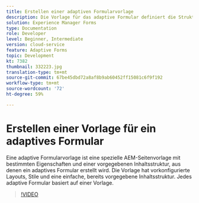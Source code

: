 ```yaml
---
title: Erstellen einer adaptiven Formularvorlage
description: Die Vorlage für das adaptive Formular definiert die Struktur und den anfänglichen Inhalt des adaptiven Formulars.
solution: Experience Manager Forms
type: Documentation
role: Developer
level: Beginner, Intermediate
version: cloud-service
feature: Adaptive Forms
topic: Development
kt: 7382
thumbnail: 332223.jpg
translation-type: tm+mt
source-git-commit: 67be45dbd72a8af8b9ab60452ff15081c6f9f192
workflow-type: tm+mt
source-wordcount: '72'
ht-degree: 59%

---
```



# Erstellen einer Vorlage für ein adaptives Formular

Eine adaptive Formularvorlage ist eine spezielle AEM-Seitenvorlage mit bestimmten Eigenschaften und einer vorgegebenen Inhaltsstruktur, aus denen ein adaptives Formular erstellt wird. Die Vorlage hat vorkonfigurierte Layouts, Stile und eine einfache, bereits vorgegebene Inhaltsstruktur. Jedes adaptive Formular basiert auf einer Vorlage.

>[!VIDEO](https://video.tv.adobe.com/v/332223?quality=12&learn=on)

